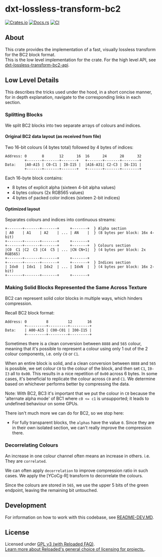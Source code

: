 # dxt-lossless-transform-bc2

[![Crates.io](https://img.shields.io/crates/v/dxt-lossless-transform-bc2.svg)](https://crates.io/crates/dxt-lossless-transform-bc2)
[![Docs.rs](https://docs.rs/dxt-lossless-transform-bc2/badge.svg)](https://docs.rs/dxt-lossless-transform-bc2)
[![CI](https://github.com/Sewer56/dxt-lossless-transform/actions/workflows/rust.yml/badge.svg)](https://github.com/Sewer56/dxt-lossless-transform/actions)

## About

This crate provides the implementation of a fast, visually lossless transform for the BC2 block format.  
This is the low level implementation for the crate. For the high level API, see [dxt-lossless-transform-bc2-api].  

## Low Level Details

This describes the tricks used under the hood, in a short concise manner, for in depth explanation,
navigate to the corresponding links in each section.

### Splitting Blocks

We split BC2 blocks into two separate arrays of colours and indices.

#### Original BC2 data layout (as received from file)

Two 16-bit colours (4 bytes total) followed by 4 bytes of indices:

```text
Address: 0       8       12      16  16      24      28      32
         +-------+-------+-------+   +-------+-------+--------+
Data:    |A0-A15 | C0-C1 | I0-I15 |  |A16-A31| C2-C3 | I6-I31 |
         +-------+-------+-------+   +-------+-------+--------+
```

Each 16-byte block contains:
- 8 bytes of explicit alpha (sixteen 4-bit alpha values)
- 4 bytes colours (2x RGB565 values)
- 4 bytes of packed color indices (sixteen 2-bit indices)

#### Optimized layout

Separates colours and indices into continuous streams:

```text
+-------+-------+-------+     +-------+  } Alpha section
| A0    | A1    | A2    | ... | AN    |  } (8 bytes per block: 16x 4-bit)
+-------+-------+-------+     +-------+
+-------+-------+-------+     +-------+  } Colours section
|C0  C1 |C2  C3 |C4  C5 | ... |CN CN+1|  } (4 bytes per block: 2x RGB565)
+-------+-------+-------+     +-------+
+-------+-------+-------+     +-------+  } Indices section
| Idx0  | Idx1  | Idx2  | ... | IdxN  |  } (4 bytes per block: 16x 2-bit)
+-------+-------+-------+     +-------+
```

### Making Solid Blocks Represented the Same Across Texture

BC2 can represent solid color blocks in multiple ways, which hinders compression.

Recall BC2 block format:

```text
Address: 0         8         12       16
         +---------+---------+---------+
Data:    | A00-A15 | C00-C01 | I00-I15 |
         +---------+---------+---------+
```

Sometimes there is a clean conversion between `8888` and `565` colour, meaning that it's possible
to represent a colour using only 1 out of the 2 colour components, i.e. only `C0` or `C1`.

When an entire block is solid, and a clean conversion between `8888` and `565` is possible, we set
colour `C0` to the colour of the block, and then set `C1`, `I0-I3` all to `0x00`. This results in a
nice repetition of `0x00` across 6 bytes. In some cases, it's beneficial to replicate
the colour across `C0` and `C1`. We determine based on whichever performs better by compressing the data.

Note: With BC2, BC3 it's important that we put the colour in `C0` because the 'alternate alpha mode' of
BC1 where `c0 <= c1` is unsupported; it leads to undefined behaviour on some GPUs.

There isn't much more we can do for BC2, so we stop here:

- For fully transparent blocks, the `alphas` have the value `0`. Since they are in their own isolated section,
we can't really improve the compression there.

### Decorrelating Colours

An increase in one colour channel often means an increase in others. 
i.e. They are `correlated`.

We can often apply `decorrelation` to improve compression ratio in such cases.
We apply the [YCoCg-R] transform to decorrelate the colours.

Since the colours are stored in `565`, we use the upper 5 bits of the green endpoint, leaving the
remaining bit untouched.

## Development

For information on how to work with this codebase, see [README-DEV.MD][readme-dev].

## License

Licensed under [GPL v3 (with Reloaded FAQ)](./LICENSE).  
[Learn more about Reloaded's general choice of licensing for projects.][reloaded-license].  

[codecov]: https://about.codecov.io/
[crates-io-key]: https://crates.io/settings/tokens
[nuget-key]: https://www.nuget.org/account/apikeys
[docs]: https://dxt-lossless-transform.github.io/dxt-lossless-transform
[reloaded-license]: https://reloaded-project.github.io/Reloaded.MkDocsMaterial.Themes.R2/Pages/license.html
[readme-dev]: https://github.com/Sewer56/dxt-lossless-transform/blob/main/README-DEV.MD
[dxt-lossless-transform-bc2-api]: https://github.com/Sewer56/dxt-lossless-transform/tree/main/projects/dxt-lossless-transform-bc2-api